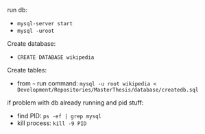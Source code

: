 
run db:  
* `mysql-server start`
* `mysql -uroot`

Create database:
* `CREATE DATABASE wikipedia`

Create tables:  
* from `~` run command: `mysql -u root wikipedia < Development/Repositories/MasterThesis/database/createdb.sql`

if problem with db already running and pid stuff:  
* find PID: `ps -ef | grep mysql`  
* kill process: `kill -9 PID`